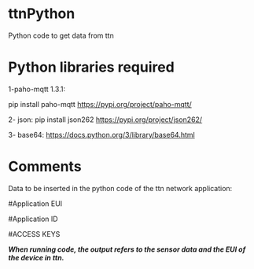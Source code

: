# ttnPython
 Python code to get data from ttn
 
Python libraries required
=====================================================

1-paho-mqtt 1.3.1:

 pip install paho-mqtt 
 https://pypi.org/project/paho-mqtt/

2- json:
 pip install json262 
 https://pypi.org/project/json262/
 
3- base64:
 https://docs.python.org/3/library/base64.html

Comments
========

Data to be inserted in the python code of the ttn network application:

#Application EUI

#Application ID

#ACCESS KEYS

***When running code, the output refers to the sensor data and the EUI of the device in ttn.***


